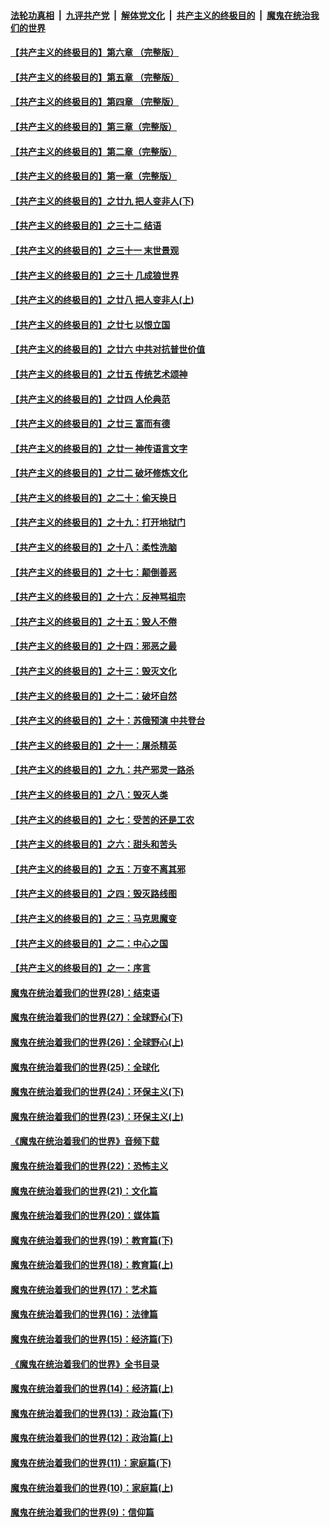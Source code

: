 

####  [法轮功真相](../../../../basic/blob/master/README.md?t=05070031) &nbsp;|&nbsp; [九评共产党](../../../../9ping.md/blob/master/README.md?t=05070031) &nbsp;|&nbsp; [解体党文化](../../../../jtdwh.md/blob/master/README.md?t=05070031)  &nbsp;|&nbsp; [共产主义的终极目的](../../../../gczydzjmd.md/blob/master/README.md?t=05070031) &nbsp;|&nbsp; [魔鬼在统治我们的世界](../../../../mgztzwmdsj.md/blob/master/README.md?t=05070031) 

#### [【共产主义的终极目的】第六章 （完整版）](../pages/nsc422/n11428913.md?t=05070031) 

#### [【共产主义的终极目的】第五章 （完整版）](../pages/nsc422/n11428912.md?t=05070031) 

#### [【共产主义的终极目的】第四章 （完整版）](../pages/nsc422/n11428907.md?t=05070031) 

#### [【共产主义的终极目的】第三章（完整版）](../pages/nsc422/n11428848.md?t=05070031) 

#### [【共产主义的终极目的】第二章（完整版）](../pages/nsc422/n11428831.md?t=05070031) 

#### [【共产主义的终极目的】第一章（完整版）](../pages/nsc422/n11417651.md?t=05070031) 

#### [【共产主义的终极目的】之廿九 把人变非人(下)](../pages/nsc422/n11344140.md?t=05070031) 

#### [【共产主义的终极目的】之三十二 结语](../pages/nsc422/n11360535.md?t=05070031) 

#### [【共产主义的终极目的】之三十一 末世景观](../pages/nsc422/n11351129.md?t=05070031) 

#### [【共产主义的终极目的】之三十 几成狼世界](../pages/nsc422/n11348280.md?t=05070031) 

#### [【共产主义的终极目的】之廿八 把人变非人(上)](../pages/nsc422/n11340492.md?t=05070031) 

#### [【共产主义的终极目的】之廿七 以恨立国](../pages/nsc422/n11336944.md?t=05070031) 

#### [【共产主义的终极目的】之廿六 中共对抗普世价值](../pages/nsc422/n11324785.md?t=05070031) 

#### [【共产主义的终极目的】之廿五 传统艺术颂神](../pages/nsc422/n11296396.md?t=05070031) 

#### [【共产主义的终极目的】之廿四 人伦典范](../pages/nsc422/n11296397.md?t=05070031) 

#### [【共产主义的终极目的】之廿三 富而有德](../pages/nsc422/n11283598.md?t=05070031) 

#### [【共产主义的终极目的】之廿一 神传语言文字](../pages/nsc422/n11263265.md?t=05070031) 

#### [【共产主义的终极目的】之廿二 破坏修炼文化](../pages/nsc422/n11245728.md?t=05070031) 

#### [【共产主义的终极目的】之二十：偷天换日](../pages/nsc422/n11238846.md?t=05070031) 

#### [【共产主义的终极目的】之十九：打开地狱门](../pages/nsc422/n11206376.md?t=05070031) 

#### [【共产主义的终极目的】之十八：柔性洗脑](../pages/nsc422/n11199994.md?t=05070031) 

#### [【共产主义的终极目的】之十七：颠倒善恶](../pages/nsc422/n11179782.md?t=05070031) 

#### [【共产主义的终极目的】之十六：反神骂祖宗](../pages/nsc422/n11166798.md?t=05070031) 

#### [【共产主义的终极目的】之十五：毁人不倦](../pages/nsc422/n11166792.md?t=05070031) 

#### [【共产主义的终极目的】之十四：邪恶之最](../pages/nsc422/n11150249.md?t=05070031) 

#### [【共产主义的终极目的】之十三：毁灭文化](../pages/nsc422/n11135227.md?t=05070031) 

#### [【共产主义的终极目的】之十二：破坏自然](../pages/nsc422/n11135214.md?t=05070031) 

#### [【共产主义的终极目的】之十：苏俄预演 中共登台](../pages/nsc422/n11118424.md?t=05070031) 

#### [【共产主义的终极目的】之十一：屠杀精英](../pages/nsc422/n11118442.md?t=05070031) 

#### [【共产主义的终极目的】之九：共产邪灵一路杀](../pages/nsc422/n11114139.md?t=05070031) 

#### [【共产主义的终极目的】之八：毁灭人类](../pages/nsc422/n11108503.md?t=05070031) 

#### [【共产主义的终极目的】之七：受苦的还是工农](../pages/nsc422/n11101809.md?t=05070031) 

#### [【共产主义的终极目的】之六：甜头和苦头](../pages/nsc422/n11096971.md?t=05070031) 

#### [【共产主义的终极目的】之五：万变不离其邪](../pages/nsc422/n11091285.md?t=05070031) 

#### [【共产主义的终极目的】之四：毁灭路线图](../pages/nsc422/n11086284.md?t=05070031) 

#### [【共产主义的终极目的】之三：马克思魔变](../pages/nsc422/n11061941.md?t=05070031) 

#### [【共产主义的终极目的】之二：中心之国](../pages/nsc422/n11047728.md?t=05070031) 

#### [【共产主义的终极目的】之一：序言](../pages/nsc422/n11086077.md?t=05070031) 

#### [魔鬼在统治着我们的世界(28)：结束语](../pages/nsc422/n10936246.md?t=05070031) 

#### [魔鬼在统治着我们的世界(27)：全球野心(下)](../pages/nsc422/n10928319.md?t=05070031) 

#### [魔鬼在统治着我们的世界(26)：全球野心(上)](../pages/nsc422/n10900318.md?t=05070031) 

#### [魔鬼在统治着我们的世界(25)：全球化](../pages/nsc422/n10788205.md?t=05070031) 

#### [魔鬼在统治着我们的世界(24)：环保主义(下)](../pages/nsc422/n10695307.md?t=05070031) 

#### [魔鬼在统治着我们的世界(23)：环保主义(上)](../pages/nsc422/n10688613.md?t=05070031) 

#### [《魔鬼在统治着我们的世界》音频下载](../pages/nsc422/n10635553.md?t=05070031) 

#### [魔鬼在统治着我们的世界(22)：恐怖主义](../pages/nsc422/n10614727.md?t=05070031) 

#### [魔鬼在统治着我们的世界(21)：文化篇](../pages/nsc422/n10597706.md?t=05070031) 

#### [魔鬼在统治着我们的世界(20)：媒体篇](../pages/nsc422/n10586579.md?t=05070031) 

#### [魔鬼在统治着我们的世界(19)：教育篇(下)](../pages/nsc422/n10564808.md?t=05070031) 

#### [魔鬼在统治着我们的世界(18)：教育篇(上)](../pages/nsc422/n10526970.md?t=05070031) 

#### [魔鬼在统治着我们的世界(17)：艺术篇](../pages/nsc422/n10499093.md?t=05070031) 

#### [魔鬼在统治着我们的世界(16)：法律篇](../pages/nsc422/n10485969.md?t=05070031) 

#### [魔鬼在统治着我们的世界(15)：经济篇(下)](../pages/nsc422/n10469975.md?t=05070031) 

#### [《魔鬼在统治着我们的世界》全书目录](../pages/nsc422/n10464261.md?t=05070031) 

#### [魔鬼在统治着我们的世界(14)：经济篇(上)](../pages/nsc422/n10457370.md?t=05070031) 

#### [魔鬼在统治着我们的世界(13)：政治篇(下)](../pages/nsc422/n10448270.md?t=05070031) 

#### [魔鬼在统治着我们的世界(12)：政治篇(上)](../pages/nsc422/n10444576.md?t=05070031) 

#### [魔鬼在统治着我们的世界(11)：家庭篇(下)](../pages/nsc422/n10440961.md?t=05070031) 

#### [魔鬼在统治着我们的世界(10)：家庭篇(上)](../pages/nsc422/n10435448.md?t=05070031) 

#### [魔鬼在统治着我们的世界(9)：信仰篇](../pages/nsc422/n10432159.md?t=05070031) 

